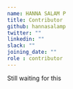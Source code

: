 ```yaml
---
name: HANNA SALAM P
title: Contributor
github: hannasalamp
twitter: ""
linkedin: ""
slack: ""
joining_date: ""
role : contributor
---
```


Still waiting for this
